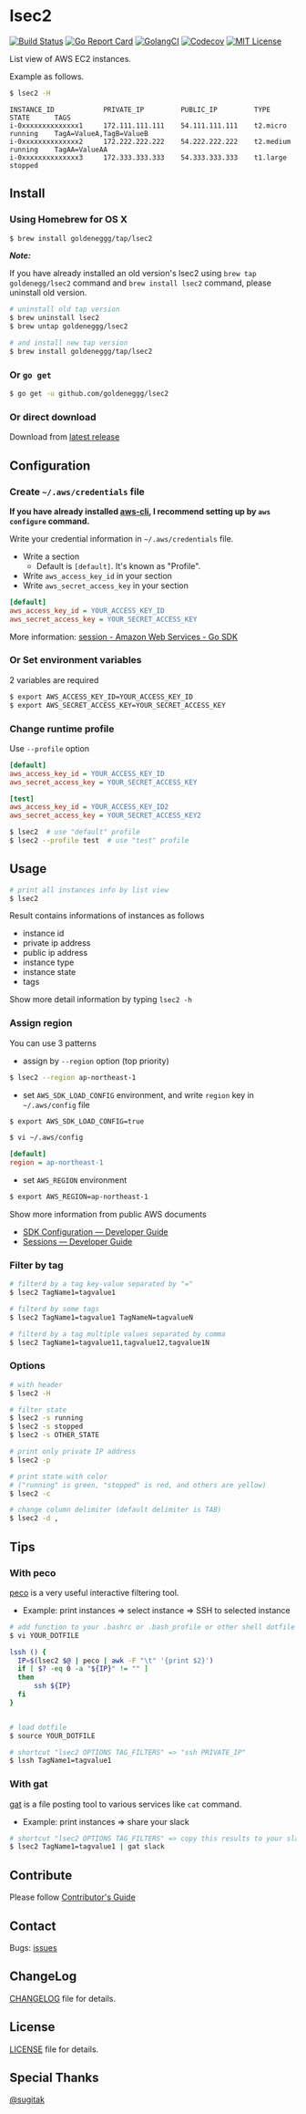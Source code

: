 # lsec2

[![Build Status](https://travis-ci.org/goldeneggg/lsec2.svg?branch=master)](https://travis-ci.org/goldeneggg/lsec2)
[![Go Report Card](https://goreportcard.com/badge/github.com/goldeneggg/lsec2)](https://goreportcard.com/report/github.com/goldeneggg/lsec2)
[![GolangCI](https://golangci.com/badges/github.com/goldeneggg/gat.svg)](https://golangci.com/r/github.com/goldeneggg/lsec2)
[![Codecov](https://codecov.io/github/goldeneggg/lsec2/coverage.svg?branch=master)](https://codecov.io/github/goldeneggg/lsec2?branch=master)
[![MIT License](http://img.shields.io/badge/license-MIT-lightgrey.svg)](https://github.com/goldeneggg/lsec2/blob/master/LICENSE)

List view of AWS EC2 instances.

Example as follows.

```sh
$ lsec2 -H
```
```
INSTANCE_ID            PRIVATE_IP         PUBLIC_IP         TYPE        STATE      TAGS
i-0xxxxxxxxxxxxxx1     172.111.111.111    54.111.111.111    t2.micro    running    TagA=ValueA,TagB=ValueB
i-0xxxxxxxxxxxxxx2     172.222.222.222    54.222.222.222    t2.medium   running    TagAA=ValueAA
i-0xxxxxxxxxxxxxx3     172.333.333.333    54.333.333.333    t1.large    stopped
```

## Install

### Using Homebrew for OS X

```sh
$ brew install goldeneggg/tap/lsec2
```

___Note:___

If you have already installed an old version's lsec2 using `brew tap goldenegg/lsec2` command and `brew install lsec2` command, please uninstall old version.

```sh
# uninstall old tap version
$ brew uninstall lsec2
$ brew untap goldeneggg/lsec2

# and install new tap version
$ brew install goldeneggg/tap/lsec2
```

### Or `go get`

```sh
$ go get -u github.com/goldeneggg/lsec2
```

### Or direct download

Download from [latest release](https://github.com/goldeneggg/lsec2/releases/latest)

## Configuration

### Create `~/.aws/credentials` file
__If you have already installed [aws\-cli](https://github.com/aws/aws-cli), I recommend setting up by `aws configure` command.__

Write your credential information in `~/.aws/credentials` file.

* Write a section
  * Default is `[default]`. It's known as "Profile".
* Write `aws_access_key_id` in your section
* Write `aws_secret_access_key` in your section

```ini
[default]
aws_access_key_id = YOUR_ACCESS_KEY_ID
aws_secret_access_key = YOUR_SECRET_ACCESS_KEY
```

More information: [session \- Amazon Web Services \- Go SDK](http://docs.aws.amazon.com/sdk-for-go/api/aws/session/)

### Or Set environment variables

2 variables are required

```sh
$ export AWS_ACCESS_KEY_ID=YOUR_ACCESS_KEY_ID
$ export AWS_SECRET_ACCESS_KEY=YOUR_SECRET_ACCESS_KEY
```

### Change runtime profile
Use `--profile` option

```ini
[default]
aws_access_key_id = YOUR_ACCESS_KEY_ID
aws_secret_access_key = YOUR_SECRET_ACCESS_KEY

[test]
aws_access_key_id = YOUR_ACCESS_KEY_ID2
aws_secret_access_key = YOUR_SECRET_ACCESS_KEY2
```
```sh
$ lsec2  # use "default" profile
$ lsec2 --profile test  # use "test" profile
```

## Usage

```sh
# print all instances info by list view
$ lsec2
```

Result contains informations of instances as follows

* instance id
* private ip address
* public ip address
* instance type
* instance state
* tags

Show more detail information by typing `lsec2 -h`

### Assign region

You can use 3 patterns

* assign by `--region` option (top priority)

```sh
$ lsec2 --region ap-northeast-1
```

* set `AWS_SDK_LOAD_CONFIG` environment, and write `region` key in `~/.aws/config` file

```sh
$ export AWS_SDK_LOAD_CONFIG=true

$ vi ~/.aws/config
```
```ini
[default]
region = ap-northeast-1
```

* set `AWS_REGION` environment

```sh
$ export AWS_REGION=ap-northeast-1
```

Show more information from public AWS documents

* [SDK Configuration — Developer Guide](https://docs.aws.amazon.com/sdk-for-go/v1/developerguide/configuring-sdk.html)
* [Sessions — Developer Guide](http://docs.aws.amazon.com/sdk-for-go/v1/developerguide/sessions.html)

### Filter by tag

```sh
# filterd by a tag key-value separated by "="
$ lsec2 TagName1=tagvalue1

# filterd by some tags
$ lsec2 TagName1=tagvalue1 TagNameN=tagvalueN

# filterd by a tag multiple values separated by comma
$ lsec2 TagName1=tagvalue11,tagvalue12,tagvalue1N
```

### Options

```sh
# with header
$ lsec2 -H

# filter state
$ lsec2 -s running
$ lsec2 -s stopped
$ lsec2 -s OTHER_STATE

# print only private IP address
$ lsec2 -p

# print state with color
# ("running" is green, "stopped" is red, and others are yellow)
$ lsec2 -c

# change column delimiter (default delimiter is TAB)
$ lsec2 -d ,
```

## Tips

### With peco
[peco](https://github.com/peco/peco) is a very useful interactive filtering tool.

* Example: print instances => select instance => SSH to selected instance

```sh
# add function to your .bashrc or .bash_profile or other shell dotfile
$ vi YOUR_DOTFILE

lssh () {
  IP=$(lsec2 $@ | peco | awk -F "\t" '{print $2}')
  if [ $? -eq 0 -a "${IP}" != "" ]
  then
      ssh ${IP}
  fi
}


# load dotfile
$ source YOUR_DOTFILE

# shortcut "lsec2 OPTIONS TAG_FILTERS" => "ssh PRIVATE_IP"
$ lssh TagName1=tagvalue1
```

### With gat
[gat](https://github.com/goldeneggg/gat) is a file posting tool to various services like `cat` command.

* Example: print instances => share your slack

```sh
# shortcut "lsec2 OPTIONS TAG_FILTERS" => copy this results to your slack channel
$ lsec2 TagName1=tagvalue1 | gat slack
```

## Contribute
Please follow [Contributor's Guide](CONTRIBUTING.md)

## Contact

Bugs: [issues](https://github.com/goldeneggg/lsec2/issues)


## ChangeLog
[CHANGELOG](CHANGELOG.md) file for details.


## License

[LICENSE](LICENSE) file for details.

## Special Thanks
[@sugitak](https://github.com/sugitak)
